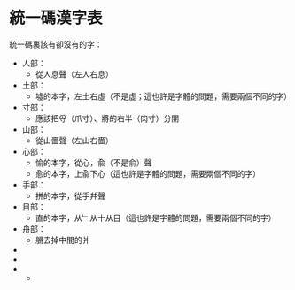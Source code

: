 <h1>統一碼漢字表</h1>

<p>統一碼裏該有卻沒有的字：</p>
<ul>
<li>人部：
<ul>
<li>從人息聲（左人右息）</li>
</ul>
</li>
<li>土部：
<ul>
<li>墟的本字，左土右虛（不是虚；這也許是字體的問題，需要兩個不同的字）</li>
</ul>
</li>

<li>寸部：
<ul>
<li>應該把寽（爪寸）、將的右半（肉寸）分開</li>
</ul>
</li>


<li>山部：
<ul>
<li>從山嗇聲（左山右嗇）</li>
</ul>
</li>

<li>心部：
<ul>
<li>愉的本字，從心，兪（不是俞）聲</li>
<li>愈的本字，上兪下心（這也許是字體的問題，需要兩個不同的字）</li>
</ul>
</li>

<li>手部：
<ul>
<li>拼的本字，從手幷聲</li>
</ul>
</li>

<li>目部：
<ul>
<li>直的本字，从﹂从十从目（這也許是字體的問題，需要兩個不同的字）</li>
</ul>
</li>
<li>舟部：
<ul>
<li>䒂去掉中間的爿</li>
</ul>
</li>

<li></li>
<li></li>
<li>
<ul>
<li></li>
</ul>
</li>
</ul>

